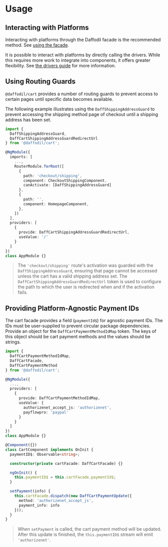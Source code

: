 # Usage

## Interacting with Platforms

Interacting with platforms through the Daffodil facade is the recommended method. See [using the facade](/libs/cart/guides/state.md#using-the-facade).

It is possible to interact with platforms by directly calling the drivers. While this requires more work to integrate into components, it offers greater flexibility. See [the drivers guide](/libs/cart/guides/drivers.md) for more information.

## Using Routing Guards

`@daffodil/cart` provides a number of routing guards to prevent access to certain pages until specific data becomes available.

The following example illustrates using the `DaffShippingAddressGuard` to prevent accessing the shipping method page of checkout until a shipping address has been set.

```typescript
import {
  DaffShippingAddressGuard,
  DaffCartShippingAddressGuardRedirectUrl
} from '@daffodil/cart';

@NgModule({
  imports: [
    ...,
    RouterModule.forRoot([
      {
        path: 'checkout/shipping',
        component: CheckoutShippingComponent,
        canActivate: [DaffShippingAddressGuard]
      },
      {
        path: '',
        component: HomepageComponent,
      },
    ])
  ],
  providers: [
    {
      provide: DaffCartShippingAddressGuardRedirectUrl,
      useValue: '/'
    }
  ]
})
class AppModule {}
```

> The `'checkout/shipping'` route's activation was guarded with the `DaffShippingAddressGuard`, ensuring that page cannot be accessed unless the cart has a valid shipping address set. The `DaffCartShippingAddressGuardRedirectUrl` token is used to configure the path to which the user is redirected when and if the activation fails.

## Providing Platform-Agnostic Payment IDs

The cart facade provides a field (`paymentId$`) for agnostic payment IDs. The IDs must be user-supplied to prevent circular package dependencies. Provide an object for the `DaffCartPaymentMethodIdMap` token. The keys of this object should be cart payment methods and the values should be strings.

```typescript
import {
  DaffCartPaymentMethodIdMap,
  DaffCartFacade,
  DaffCartPaymentMethod
} from '@daffodil/cart';

@NgModule({
  ...,
  providers: [
    {
      provide: DaffCartPaymentMethodIdMap,
      useValue: {
        authorizenet_accept_js: 'authorizenet',
        payflowpro: 'paypal'
      }
    }
  ]
})
class AppModule {}

@Component({})
class CartComponent implements OnInit {
  paymentID$: Observable<string>;

  constructor(private cartFacade: DaffCartFacade) {}

  ngOnInit() {
    this.paymentID$ = this.cartFacade.paymentId$;
  }

  setPayment(info) {
    this.cartFacade.dispatch(new DaffCartPaymentUpdate({
      method: 'authorizenet_accept_js',
      payment_info: info
    }));
  }
}
```

> When `setPayment` is called, the cart payment method will be updated. After this update is finished, the `this.paymentID$` stream will emit `'authorizenet'`.
